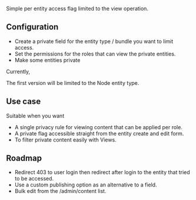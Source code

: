 Simple per entity access flag limited to the view operation.

## Configuration

- Create a private field for the entity type / bundle you want to limit access.
- Set the permissions for the roles that can view the private entities.
- Make some entities private

Currently, 

The first version will be limited to the Node entity type.

## Use case

Suitable when you want

- A single privacy rule for viewing content that can be applied per role.
- A private flag accessible straight from the entity create and edit form.
- To filter private content easily with Views.

## Roadmap

- Redirect 403 to user login then redirect after login to the entity 
that tried to be accessed.
- Use a custom publishing option as an alternative to a field.
- Bulk edit from the /admin/content list.
